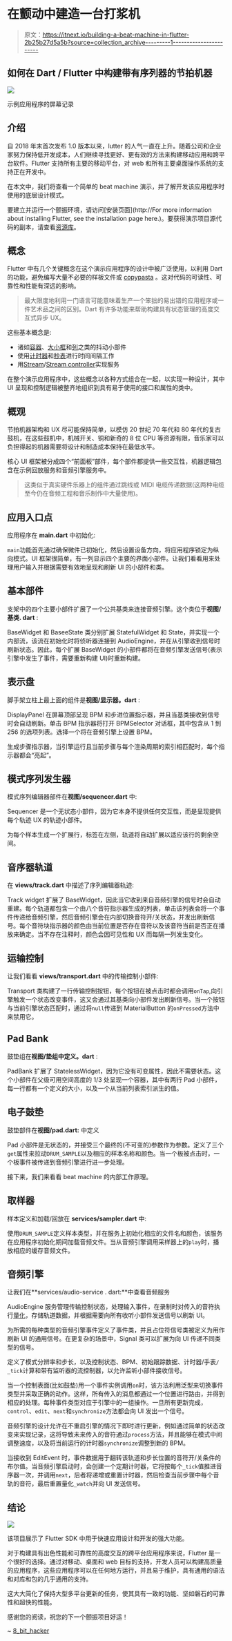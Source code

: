 # 在颤动中建造一台打浆机

> 原文：<https://itnext.io/building-a-beat-machine-in-flutter-2b25b27d5a5b?source=collection_archive---------1----------------------->

## 如何在 Dart / Flutter 中构建带有序列器的节拍机器

![](img/38ad8d67a4ba0d3b840a80b176f8dcea.png)

示例应用程序的屏幕记录

## 介绍

自 2018 年末首次发布 1.0 版本以来，lutter 的人气一直在上升。随着公司和企业家努力保持低开发成本，人们继续寻找更好、更有效的方法来构建移动应用和跨平台软件。Flutter 支持所有主要的移动平台，对 web 和所有主要桌面操作系统的支持正在开发中。

在本文中，我们将查看一个简单的 beat machine 演示，并了解开发该应用程序时使用的底层设计模式。

要建立并运行一个颤振环境，请访问[安装页面](http://For more information about installing Flutter, see the installation page here.)。要获得演示项目源代码的副本，请查看[资源库](https://github.com/kenreilly/flutter-drum-machine-demo)。

## 概念

Flutter 中有几个关键概念在这个演示应用程序的设计中被广泛使用，以利用 Dart 的功能，避免编写大量不必要的样板文件或 [copypasta](https://en.wikipedia.org/wiki/Copypasta) 。这对代码的可读性、可靠性和性能有深远的影响。

> 最大限度地利用一门语言可能意味着生产一个笨拙的易出错的应用程序或一件艺术品之间的区别。Dart 有许多功能来帮助构建具有状态管理的高度交互式异步 UX。

这些基本概念是:

*   诸如[容器](https://api.flutter.dev/flutter/widgets/Container-class.html)、[大小框](https://api.flutter.dev/flutter/widgets/SizedBox-class.html)和[列](https://api.flutter.dev/flutter/widgets/Column-class.html)之类的抖动小部件
*   使用[计时器](https://api.dart.dev/stable/2.8.2/dart-async/Timer-class.html)和[秒表](https://api.dart.dev/stable/2.8.2/dart-core/Stopwatch-class.html)进行时间间隔工作
*   用[Stream](https://api.flutter.dev/flutter/dart-async/Stream-class.html)/[Stream controller](https://api.flutter.dev/flutter/dart-async/StreamController-class.html)实现服务

在整个演示应用程序中，这些概念以各种方式组合在一起，以实现一种设计，其中 UI 呈现和控制逻辑被整齐地组织到具有易于使用的接口和属性的类中。

## 概观

节拍机器架构和 UX 尽可能保持简单，以模仿 20 世纪 70 年代和 80 年代的复古鼓机，在这些鼓机中，机械开关、铜和新奇的 8 位 CPU 等资源有限，音乐家可以负担得起的机器需要将设计和制造成本保持在最低水平。

核心 UI 框架被分成四个“前面板”部件，每个部件都提供一些交互性，机器逻辑包含在示例回放服务和音频引擎服务中。

> 这类似于真实硬件乐器上的组件通过跳线或 MIDI 电缆传递数据(这两种电缆至今仍在音频工程和音乐制作中大量使用)。

## 应用入口点

应用程序在 **main.dart** 中初始化:

`main`功能首先通过确保微件已初始化，然后设置设备方向，将应用程序锁定为纵向模式。UI 框架很简单，有一列显示四个主要的界面小部件。让我们看看用来处理用户输入并根据需要有效地呈现和刷新 UI 的小部件和类。

## 基本部件

支架中的四个主要小部件扩展了一个公共基类来连接音频引擎。这个类位于**视图/基类. dart** :

BaseWidget 和 BaseeState 类分别扩展 StatefulWidget 和 State，并实现一个内部流，该流在初始化时将侦听器连接到 AudioEngine，并在从引擎收到信号时刷新状态。因此，每个扩展 BaseWidget 的小部件都将在音频引擎发送信号(表示引擎中发生了事件，需要重新构建 UI)时重新构建。

## 表示盘

脚手架立柱上最上面的组件是**视图/显示器。dart** :

DisplayPanel 在屏幕顶部呈现 BPM 和步进位置指示器，并且当基类接收到信号时会自动刷新。单击 BPM 指示器将打开 BPMSelector 对话框，其中包含从 1 到 256 的选项列表。选择一个将在音频引擎上设置 BPM。

生成步骤指示器，当引擎运行且当前步骤与每个渲染周期的索引相匹配时，每个指示器都会“亮起”。

## 模式序列发生器

模式序列编辑器部件在**视图/sequencer.dart** 中:

Sequencer 是一个无状态小部件，因为它本身不提供任何交互性，而是呈现提供每个轨迹 UX 的轨迹小部件。

为每个样本生成一个扩展行，标签在左侧，轨道将自动扩展以适应该行的剩余空间。

## 音序器轨道

在 **views/track.dart** 中描述了序列编辑器轨迹:

Track widget 扩展了 BaseWidget，因此当它收到来自音频引擎的信号时会自动重建。每个轨道都包含一个由八个音符指示器生成的列表，单击该列表会将一个事件传递给音频引擎，然后音频引擎会在内部切换音符开/关状态，并发出刷新信号。每个音符块指示器的颜色由当前位置是否存在音符以及该音符当前是否正在播放来确定。当不存在注释时，颜色会因可见性和 UX 而每隔一列发生变化。

## 运输控制

让我们看看 **views/transport.dart** 中的传输控制小部件:

Transport 类构建了一行传输控制按钮，每个按钮在被点击时都会调用`onTap`,向引擎触发一个状态改变事件，这又会通过其基类向小部件发出刷新信号。当一个按钮与当前引擎状态匹配时，通过将`null`传递到 MaterialButton 的`onPressed`方法中来禁用它。

## Pad Bank

鼓垫组在**视图/垫组中定义。dart** :

PadBank 扩展了 StatelessWidget，因为它没有可变属性，因此不需要状态。这个小部件在父级可用空间高度的 1/3 处呈现一个容器，其中有两行 Pad 小部件，每一行都有一个定义的大小，以及一个从当前列表索引派生的值。

## 电子鼓垫

鼓垫部件在**视图/pad.dart:** 中定义

Pad 小部件是无状态的，并接受三个最终的(不可变的)参数作为参数。定义了三个`get`属性来拉动`DRUM_SAMPLE`以及相应的样本名称和颜色。当一个板被点击时，一个板事件被传递到音频引擎进行进一步处理。

接下来，我们来看看 beat machine 的内部工作原理。

## 取样器

样本定义和加载/回放在 **services/sampler.dart** 中:

使用`DRUM_SAMPLE`定义样本类型，并在服务上初始化相应的文件名和颜色，该服务在应用程序初始化期间加载音频文件。当从音频引擎调用采样器上的`play`时，播放相应的缓存音频文件。

## 音频引擎

让我们在**services/audio-service . dart:**中查看音频服务

AudioEngine 服务管理传输控制状态，处理输入事件，在录制时对传入的音符执行[量化](https://en.wikipedia.org/wiki/Quantization_(signal_processing))，存储轨道数据，并根据需要向所有收听小部件发送信号以刷新 UI。

为所需的每种类型的音频引擎事件定义了事件类，并且占位符信号类被定义为用作刷新 UI 的通用信号。在更复杂的场景中，Signal 类可以扩展为向 UI 传递不同类型的信号。

定义了模式分辨率和步长，以及控制状态、BPM、初始跟踪数据、计时器/手表`/ _tick`计算和带有监听器的流控制器，以允许监听小部件接收信号。

当一个控制表面(比如鼓垫)用一个事件实例调用`on`时，该方法利用泛型来切换事件类型并采取正确的动作。这样，所有传入的消息都通过一个位置进行路由，并得到相应的处理。每种事件类型对应于引擎中的一组操作。一旦所有更新完成，`control`、`edit`、`next`和`synchronize`方法都会向 UI 发出一个信号。

音频引擎的设计允许在不重启引擎的情况下即时进行更新，例如通过简单的状态改变来实现记录，这将导致未来传入的音符通过`process`方法，并且能够在模式中间调整速度，以及将当前运行的计时器`synchronize`调整到新的 BPM。

当接收到 EditEvent 时，事件数据用于翻转该轨道和步长位置的音符开/关条件的布尔值。当音频引擎启动时，会创建一个定期计时器，它将按每个`_tick`值推进音序器一次，并调用`next`，后者将递增或重置计时器，然后检查当前步骤中每个音轨的音符，最后重置量化`_watch`并向 UI 发送信号。

## 结论

![](img/eb80456b384eae327f9c37ee7f854a25.png)

该项目展示了 Flutter SDK 中用于快速应用设计和开发的强大功能。

对于构建具有出色性能和可靠性的高度交互的跨平台应用程序来说，Flutter 是一个很好的选择。通过对移动、桌面和 web 目标的支持，开发人员可以构建高质量的应用程序，这些应用程序可以在任何地方运行，并且易于维护，具有通用的语法和对库和包的几乎通用的支持。

这大大简化了保持大型多平台更新的任务，使其具有一致的功能、坚如磐石的可靠性和超快的性能。

感谢您的阅读，祝您的下一个颤振项目好运！

~ [8_bit_hacker](https://twitter.com/8_bit_hacker)